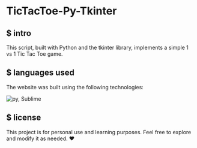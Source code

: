 # TicTacToe-Py-Tkinter

## $ intro
This script, built with Python and the tkinter library, implements a simple 1 vs 1 Tic Tac Toe game.

## $ languages used
The website was built using the following technologies:

![py, Sublime](https://skillicons.dev/icons?i=py,sublime)


## $ license
This project is for personal use and learning purposes. Feel free to explore and modify it as needed. ❤️
